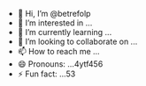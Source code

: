 - 👋 Hi, I’m @betrefolp
- 👀 I’m interested in ...
- 🌱 I’m currently learning ...
- 💞️ I’m looking to collaborate on ...
- 📫 How to reach me ...
- 😄 Pronouns: ...4ytf456
- ⚡ Fun fact: ...53

<!---
betrefolp/betrefolp is a ✨ special ✨ repository because its `README.md` (this file) appears on yourhfmmmGitHub profile.
You can click the Preview link to take a look at your23
changes.
--->
